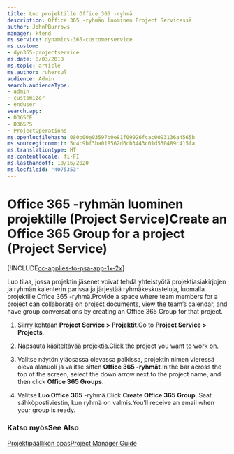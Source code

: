 ```yaml
---
title: Luo projektille Office 365 -ryhmä
description: Office 365 -ryhmän luominen Project Servicessä
author: JohnPBurrows
manager: kfend
ms.service: dynamics-365-customerservice
ms.custom:
- dyn365-projectservice
ms.date: 8/03/2018
ms.topic: article
ms.author: ruhercul
audience: Admin
search.audienceType:
- admin
- customizer
- enduser
search.app:
- D365CE
- D365PS
- ProjectOperations
ms.openlocfilehash: 080b00e03597b0e81f09926fcac0093136a4565b
ms.sourcegitcommit: 5c4c9bf3ba018562d6cb3443c01d550489c415fa
ms.translationtype: HT
ms.contentlocale: fi-FI
ms.lasthandoff: 10/16/2020
ms.locfileid: "4075353"
---
```

# <a name="create-an-office-365-group-for-a-project-project-service"></a><span data-ttu-id="809a5-103">Office 365 -ryhmän luominen projektille (Project Service)</span><span class="sxs-lookup"><span data-stu-id="809a5-103">Create an Office 365 Group for a project (Project Service)</span></span>

[!INCLUDE[cc-applies-to-psa-app-1x-2x](../includes/cc-applies-to-psa-app-1x-2x.md)]

<span data-ttu-id="809a5-104">Luo tilaa, jossa projektin jäsenet voivat tehdä yhteistyötä projektiasiakirjojen ja ryhmän kalenterin parissa ja järjestää ryhmäkeskusteluja, luomalla projektille Office 365 -ryhmä.</span><span class="sxs-lookup"><span data-stu-id="809a5-104">Provide a space where team members for a project can collaborate on project documents, view the team’s calendar, and have group conversations by creating an Office 365 Group for that project.</span></span>  
  
1.  <span data-ttu-id="809a5-105">Siirry kohtaan **Project Service > Projektit**.</span><span class="sxs-lookup"><span data-stu-id="809a5-105">Go to **Project Service > Projects**.</span></span>  
  
2.  <span data-ttu-id="809a5-106">Napsauta käsiteltävää projektia.</span><span class="sxs-lookup"><span data-stu-id="809a5-106">Click the project you want to work on.</span></span>  
  
3.  <span data-ttu-id="809a5-107">Valitse näytön yläosassa olevassa palkissa, projektin nimen vieressä oleva alanuoli ja valitse sitten **Office 365 -ryhmät**.</span><span class="sxs-lookup"><span data-stu-id="809a5-107">In the bar across the top of the screen, select the down arrow next to the project name, and then click **Office 365 Groups**.</span></span>  
  
4.  <span data-ttu-id="809a5-108">Valitse **Luo Office 365** -ryhmä.</span><span class="sxs-lookup"><span data-stu-id="809a5-108">Click **Create Office 365 Group**.</span></span> <span data-ttu-id="809a5-109">Saat sähköpostiviestin, kun ryhmä on valmis.</span><span class="sxs-lookup"><span data-stu-id="809a5-109">You’ll receive an email when your group is ready.</span></span>  
  
### <a name="see-also"></a><span data-ttu-id="809a5-110">Katso myös</span><span class="sxs-lookup"><span data-stu-id="809a5-110">See Also</span></span>  
 [<span data-ttu-id="809a5-111">Projektipäällikön opas</span><span class="sxs-lookup"><span data-stu-id="809a5-111">Project Manager Guide</span></span>](../psa/project-manager-guide.md)
